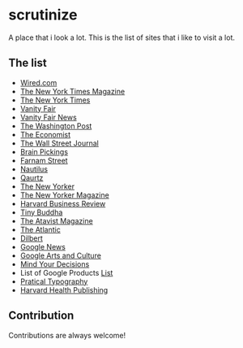 # scrutinize
A place that i look a lot.
This is the list of sites that i like to visit a lot.

## The list
- [Wired.com](www.wired.com)
- [The New York Times Magazine](www.nytimes.com/section/magazine)
- [The New York Times](www.nytimes.com)
- [Vanity Fair](www.vanityfair.com)
- [Vanity Fair News](https://www.vanityfair.com/news)
- [The Washington Post ](www.washingtonpost.com)
- [The Economist](www.economist.com)
- [The Wall Street Journal](www.wsj.com)
- [Brain Pickings](www.brainpickings.org)
- [Farnam Street](fs.blog)
- [Nautilus](http://nautil.us/)
- [Qaurtz](qz.com)
- [The New Yorker](www.newyorker.com)
- [The New Yorker Magazine](www.newyorker.com/magazine)
- [Harvard Business Review](hbr.org)
- [Tiny Buddha](tinybuddha.com)
- [The Atavist Magazine](magazine.atavist.com)
- [The Atlantic](www.theatlantic.com)
- [Dilbert](blog.dilbert.com)
- [Google News](news.google.com)
- [Google Arts and Culture](artsandculture.google.com)
- [Mind Your Decisions](mindyourdecisions.com/)
- List of Google Products [List](https://en.wikipedia.org/wiki/List_of_Google_products)
- [Pratical Typography](https://practicaltypography.com/)
- [Harvard Health Publishing](https://www.health.harvard.edu/)

## Contribution
Contributions are always welcome! 
